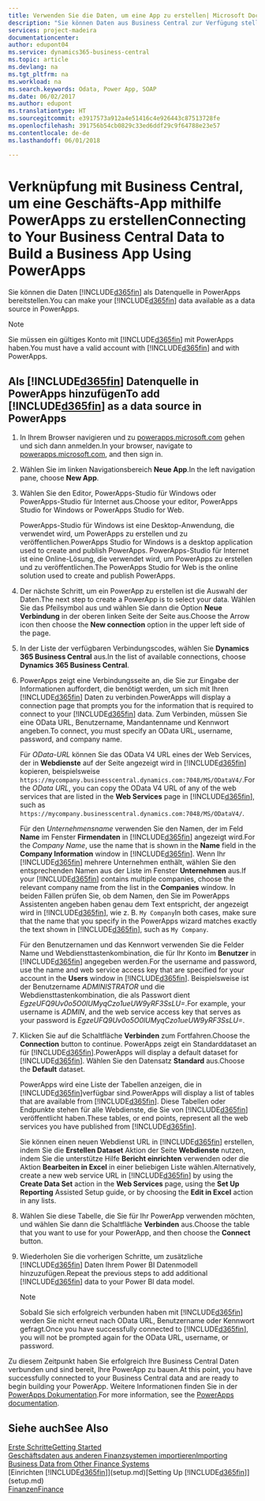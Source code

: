 ```yaml
---
title: Verwenden Sie die Daten, um eine App zu erstellen| Microsoft Docs
description: "Sie können Daten aus Business Central zur Verfügung stellen und eine OData URL Ihrer Webdienste festlegen, um eine Geschäfts-App mithilfe PowerApps zu erstellen."
services: project-madeira
documentationcenter: 
author: edupont04
ms.service: dynamics365-business-central
ms.topic: article
ms.devlang: na
ms.tgt_pltfrm: na
ms.workload: na
ms.search.keywords: Odata, Power App, SOAP
ms.date: 06/02/2017
ms.author: edupont
ms.translationtype: HT
ms.sourcegitcommit: e3917573a912a4e51416c4e926443c87513728fe
ms.openlocfilehash: 391756b54cb0829c33ed6ddf29c9f64788e23e57
ms.contentlocale: de-de
ms.lasthandoff: 06/01/2018

---
```

# <a name="connecting-to-your-business-central-data-to-build-a-business-app-using-powerapps"></a><span data-ttu-id="5e3e4-103">Verknüpfung mit Business Central, um eine Geschäfts-App mithilfe PowerApps zu erstellen</span><span class="sxs-lookup"><span data-stu-id="5e3e4-103">Connecting to Your Business Central Data to Build a Business App Using PowerApps</span></span>
<span data-ttu-id="5e3e4-104">Sie können die Daten [!INCLUDE[d365fin](includes/d365fin_md.md)] als Datenquelle in PowerApps bereitstellen.</span><span class="sxs-lookup"><span data-stu-id="5e3e4-104">You can make your [!INCLUDE[d365fin](includes/d365fin_md.md)] data available as a data source in PowerApps.</span></span>  

> [!NOTE]  
>   <span data-ttu-id="5e3e4-105">Sie müssen ein gültiges Konto mit [!INCLUDE[d365fin](includes/d365fin_md.md)] mit PowerApps haben.</span><span class="sxs-lookup"><span data-stu-id="5e3e4-105">You must have a valid account with [!INCLUDE[d365fin](includes/d365fin_md.md)] and with PowerApps.</span></span>  

## <a name="to-add-included365finincludesd365finmdmd-as-a-data-source-in-powerapps"></a><span data-ttu-id="5e3e4-106">Als [!INCLUDE[d365fin](includes/d365fin_md.md)] Datenquelle in PowerApps hinzufügen</span><span class="sxs-lookup"><span data-stu-id="5e3e4-106">To add [!INCLUDE[d365fin](includes/d365fin_md.md)] as a data source in PowerApps</span></span>
1. <span data-ttu-id="5e3e4-107">In Ihrem Browser navigieren und zu [powerapps.microsoft.com](https://powerapps.microsoft.com/en-us/) gehen und sich dann anmelden.</span><span class="sxs-lookup"><span data-stu-id="5e3e4-107">In your browser, navigate to [powerapps.microsoft.com](https://powerapps.microsoft.com/en-us/), and then sign in.</span></span>
2. <span data-ttu-id="5e3e4-108">Wählen Sie im linken Navigationsbereich **Neue App**.</span><span class="sxs-lookup"><span data-stu-id="5e3e4-108">In the left navigation pane, choose **New App**.</span></span>
3. <span data-ttu-id="5e3e4-109">Wählen Sie den Editor, PowerApps-Studio für Windows oder PowerApps-Studio für Internet aus.</span><span class="sxs-lookup"><span data-stu-id="5e3e4-109">Choose your editor, PowerApps Studio for Windows or PowerApps Studio for Web.</span></span>

   <span data-ttu-id="5e3e4-110">PowerApps-Studio für Windows ist eine Desktop-Anwendung, die verwendet wird, um PowerApps zu erstellen und zu veröffentlichen.</span><span class="sxs-lookup"><span data-stu-id="5e3e4-110">PowerApps Studio for Windows is a desktop application used to create and publish PowerApps.</span></span> <span data-ttu-id="5e3e4-111">PowerApps-Studio für Internet ist eine Online-Lösung, die verwendet wird, um PowerApps zu erstellen und zu veröffentlichen.</span><span class="sxs-lookup"><span data-stu-id="5e3e4-111">The PowerApps Studio for Web is the online solution used to create and publish PowerApps.</span></span>
4. <span data-ttu-id="5e3e4-112">Der nächste Schritt, um ein PowerApp zu erstellen ist die Auswahl der Daten.</span><span class="sxs-lookup"><span data-stu-id="5e3e4-112">The next step to create a PowerApp is to select your data.</span></span> <span data-ttu-id="5e3e4-113">Wählen Sie das Pfeilsymbol aus und wählen Sie dann die Option **Neue Verbindung** in der oberen linken Seite der Seite aus.</span><span class="sxs-lookup"><span data-stu-id="5e3e4-113">Choose the Arrow icon then choose the **New connection** option in the upper left side of the page.</span></span>
5. <span data-ttu-id="5e3e4-114">In der Liste der verfügbaren Verbindungscodes, wählen Sie **Dynamics 365 Business Central** aus.</span><span class="sxs-lookup"><span data-stu-id="5e3e4-114">In the list of available connections, choose **Dynamics 365 Business Central**.</span></span>
6. <span data-ttu-id="5e3e4-115">PowerApps zeigt eine Verbindungsseite an, die Sie zur Eingabe der Informationen auffordert, die benötigt werden, um sich mit Ihren [!INCLUDE[d365fin](includes/d365fin_md.md)] Daten zu verbinden.</span><span class="sxs-lookup"><span data-stu-id="5e3e4-115">PowerApps will display a connection page that prompts you for the information that is required to connect to your [!INCLUDE[d365fin](includes/d365fin_md.md)] data.</span></span> <span data-ttu-id="5e3e4-116">Zum Verbinden, müssen Sie eine OData URL, Benutzername, Mandantenname und Kennwort angeben.</span><span class="sxs-lookup"><span data-stu-id="5e3e4-116">To connect, you must specify an OData URL, username, password, and company name.</span></span>

   <span data-ttu-id="5e3e4-117">Für *OData-URL* können Sie das OData V4 URL eines der Web Services, der in **Webdienste** auf der Seite angezeigt wird in [!INCLUDE[d365fin](includes/d365fin_md.md)] kopieren, beispielsweise `https://mycompany.businesscentral.dynamics.com:7048/MS/ODataV4/`.</span><span class="sxs-lookup"><span data-stu-id="5e3e4-117">For the *OData URL*, you can copy the OData V4 URL of any of the web services that are listed in the **Web Services** page in [!INCLUDE[d365fin](includes/d365fin_md.md)], such as `https://mycompany.businesscentral.dynamics.com:7048/MS/ODataV4/`.</span></span>  

   <span data-ttu-id="5e3e4-118">Für den *Unternehmensname* verwenden Sie den Namen, der im Feld **Name** im Fenster **Firmendaten** in [!INCLUDE[d365fin](includes/d365fin_md.md)] angezeigt wird.</span><span class="sxs-lookup"><span data-stu-id="5e3e4-118">For the *Company Name*, use the name that is shown in the **Name** field in the **Company Information** window in [!INCLUDE[d365fin](includes/d365fin_md.md)].</span></span> <span data-ttu-id="5e3e4-119">Wenn Ihr [!INCLUDE[d365fin](includes/d365fin_md.md)] mehrere Unternehmen enthält, wählen Sie den entsprechenden Namen aus der Liste im Fenster **Unternehmen** aus.</span><span class="sxs-lookup"><span data-stu-id="5e3e4-119">If your [!INCLUDE[d365fin](includes/d365fin_md.md)] contains multiple companies, choose the relevant company name from the list in the **Companies** window.</span></span> <span data-ttu-id="5e3e4-120">In beiden Fällen prüfen Sie, ob dem Namen, den Sie im PowerApps Assistenten angeben haben genau dem Text entspricht, der angezeigt wird in [!INCLUDE[d365fin](includes/d365fin_md.md)], wie z. B. `My Company`</span><span class="sxs-lookup"><span data-stu-id="5e3e4-120">In both cases, make sure that the name that you specify in the PowerApps wizard matches exactly the text shown in [!INCLUDE[d365fin](includes/d365fin_md.md)], such as `My Company`.</span></span>

   <span data-ttu-id="5e3e4-121">Für den Benutzernamen und das Kennwort verwenden Sie die Felder Name und Webdiensttastenkombination, die für Ihr Konto im **Benutzer** in [!INCLUDE[d365fin](includes/d365fin_md.md)] angegeben werden.</span><span class="sxs-lookup"><span data-stu-id="5e3e4-121">For the username and password, use the name and web service access key that are specified for your account in the **Users** window in [!INCLUDE[d365fin](includes/d365fin_md.md)].</span></span> <span data-ttu-id="5e3e4-122">Beispielsweise ist der Benutzername *ADMINISTRATOR* und die Webdiensttastenkombination, die als Passwort dient *EgzeUFQ9Uv0o5O0lUMyqCzo1ueUW9yRF3SsLU=*.</span><span class="sxs-lookup"><span data-stu-id="5e3e4-122">For example, your username is *ADMIN*, and the web service access key that serves as your password is *EgzeUFQ9Uv0o5O0lUMyqCzo1ueUW9yRF3SsLU=*.</span></span>
7. <span data-ttu-id="5e3e4-123">Klicken Sie auf die Schaltfläche **Verbinden** zum Fortfahren.</span><span class="sxs-lookup"><span data-stu-id="5e3e4-123">Choose the **Connection** button to continue.</span></span> <span data-ttu-id="5e3e4-124">PowerApps zeigt ein Standarddataset an für [!INCLUDE[d365fin](includes/d365fin_md.md)].</span><span class="sxs-lookup"><span data-stu-id="5e3e4-124">PowerApps will display a default dataset for [!INCLUDE[d365fin](includes/d365fin_md.md)].</span></span> <span data-ttu-id="5e3e4-125">Wählen Sie den Datensatz **Standard** aus.</span><span class="sxs-lookup"><span data-stu-id="5e3e4-125">Choose the **Default** dataset.</span></span>

   <span data-ttu-id="5e3e4-126">PowerApps wird eine Liste der Tabellen anzeigen, die in [!INCLUDE[d365fin](includes/d365fin_md.md)]verfügbar sind.</span><span class="sxs-lookup"><span data-stu-id="5e3e4-126">PowerApps will display a list of tables that are available from [!INCLUDE[d365fin](includes/d365fin_md.md)].</span></span> <span data-ttu-id="5e3e4-127">Diese Tabellen oder Endpunkte stehen für alle Webdienste, die Sie von [!INCLUDE[d365fin](includes/d365fin_md.md)] veröffentlicht haben.</span><span class="sxs-lookup"><span data-stu-id="5e3e4-127">These tables, or end points,  represent all the web services you have published from [!INCLUDE[d365fin](includes/d365fin_md.md)].</span></span>

   <span data-ttu-id="5e3e4-128">Sie können einen neuen Webdienst URL in [!INCLUDE[d365fin](includes/d365fin_md.md)] erstellen, indem Sie die **Erstellen Dataset** Aktion der Seite **Webdienste** nutzen, indem Sie die unterstütze Hilfe **Bericht einrichten** verwenden oder die Aktion **Bearbeiten in Excel** in einer beliebigen Liste wählen.</span><span class="sxs-lookup"><span data-stu-id="5e3e4-128">Alternatively, create a new web service URL in [!INCLUDE[d365fin](includes/d365fin_md.md)] by using the **Create Data Set** action in the **Web Services** page, using the **Set Up Reporting** Assisted Setup guide, or by choosing the **Edit in Excel** action in any lists.</span></span>
8. <span data-ttu-id="5e3e4-129">Wählen Sie diese Tabelle, die Sie für Ihr PowerApp verwenden möchten, und wählen Sie dann die Schaltfläche **Verbinden** aus.</span><span class="sxs-lookup"><span data-stu-id="5e3e4-129">Choose the table that you want to use for your PowerApp, and then choose the **Connect** button.</span></span>
9. <span data-ttu-id="5e3e4-130">Wiederholen Sie die vorherigen Schritte, um zusätzliche [!INCLUDE[d365fin](includes/d365fin_md.md)] Daten Ihrem Power BI Datenmodell hinzuzufügen.</span><span class="sxs-lookup"><span data-stu-id="5e3e4-130">Repeat the previous steps to add additional [!INCLUDE[d365fin](includes/d365fin_md.md)] data to your Power BI data model.</span></span>

   > [!NOTE]  
   >    <span data-ttu-id="5e3e4-131">Sobald Sie sich erfolgreich verbunden haben mit [!INCLUDE[d365fin](includes/d365fin_md.md)] werden Sie nicht erneut nach OData URL, Benutzername oder Kennwort gefragt.</span><span class="sxs-lookup"><span data-stu-id="5e3e4-131">Once you have successfully connected to [!INCLUDE[d365fin](includes/d365fin_md.md)], you will not be prompted again for the OData URL, username, or password.</span></span>

<span data-ttu-id="5e3e4-132">Zu diesem Zeitpunkt haben Sie erfolgreich Ihre Business Central Daten verbunden und sind bereit, Ihre PowerApp zu bauen.</span><span class="sxs-lookup"><span data-stu-id="5e3e4-132">At this point, you have successfully connected to your Business Central data and are ready to begin building your PowerApp.</span></span> <span data-ttu-id="5e3e4-133">Weitere Informationen finden Sie in der [PowerApps Dokumentation](https://powerapps.microsoft.com/tutorials/getting-started/).</span><span class="sxs-lookup"><span data-stu-id="5e3e4-133">For more information, see the [PowerApps documentation](https://powerapps.microsoft.com/tutorials/getting-started/).</span></span>

## <a name="see-also"></a><span data-ttu-id="5e3e4-134">Siehe auch</span><span class="sxs-lookup"><span data-stu-id="5e3e4-134">See Also</span></span>
[<span data-ttu-id="5e3e4-135">Erste Schritte</span><span class="sxs-lookup"><span data-stu-id="5e3e4-135">Getting Started</span></span>](product-get-started.md)  
[<span data-ttu-id="5e3e4-136">Geschäftsdaten aus anderen Finanzsystemen importieren</span><span class="sxs-lookup"><span data-stu-id="5e3e4-136">Importing Business Data from Other Finance Systems</span></span>](across-import-data-configuration-packages.md)  
<span data-ttu-id="5e3e4-137">[Einrichten [!INCLUDE[d365fin](includes/d365fin_md.md)]](setup.md)</span><span class="sxs-lookup"><span data-stu-id="5e3e4-137">[Setting Up [!INCLUDE[d365fin](includes/d365fin_md.md)]](setup.md)</span></span>  
[<span data-ttu-id="5e3e4-138">Finanzen</span><span class="sxs-lookup"><span data-stu-id="5e3e4-138">Finance</span></span>](finance.md)  

